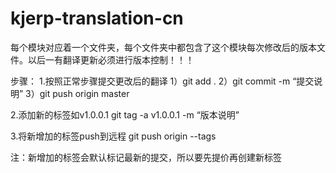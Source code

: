 # kjerp-translation-cn
每个模块对应着一个文件夹，每个文件夹中都包含了这个模块每次修改后的版本文件。以后一有翻译更新必须进行版本控制！！！

步骤：
1.按照正常步骤提交更改后的翻译
  1）git add .
  2）git commit -m “提交说明”
  3）git push origin master
  
2.添加新的标签如v1.0.0.1
  git tag -a v1.0.0.1 -m “版本说明”

3.将新增加的标签push到远程
  git push origin --tags
  
  
  
注：新增加的标签会默认标记最新的提交，所以要先提价再创建新标签
